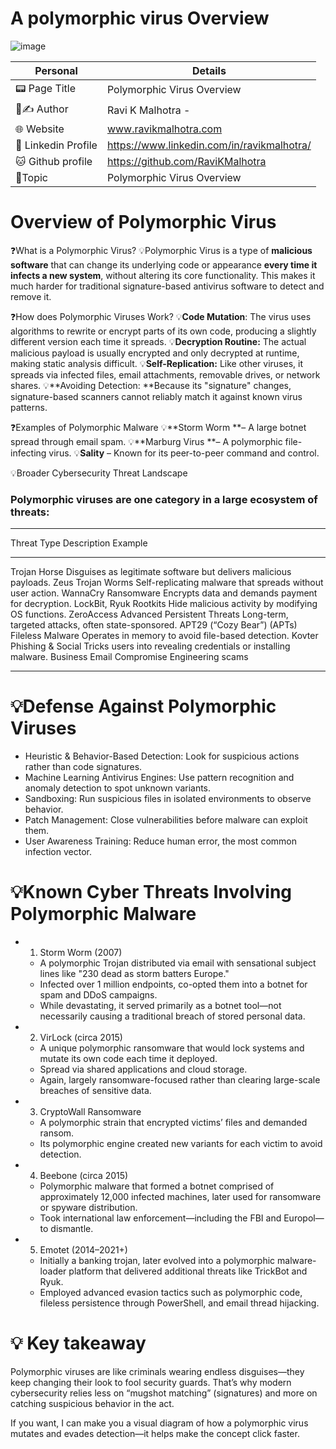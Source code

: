 # A polymorphic virus Overview
![image](https://github.com/user-attachments/assets/da5df687-7c71-492f-ac84-3f148cb0440e)

| Personal            | Details                                             | 
|---------------------|-----------------------------------------------------|
| 📟 Page Title       | Polymorphic Virus Overview                          |
|  👤✍️ Author        | Ravi K Malhotra -                                   |  
| 🌐 Website          | www.ravikmalhotra.com                               | 
| 🚀 Linkedin Profile | https://www.linkedin.com/in/ravikmalhotra/          | 
| 🐱 Github profile   | https://github.com/RaviKMalhotra                    | 
| 📜Topic             | Polymorphic Virus Overview                          |

# Overview of Polymorphic Virus

❓What is a Polymorphic Virus?
💡Polymorphic Virus is a type of **malicious software** that can change its underlying code or appearance **every time it infects a new system**, 
  without altering its core functionality. 
  This makes it much harder for traditional signature-based antivirus software to detect and remove it.

❓How does Polymorphic Viruses Work?
💡**Code Mutation**: The virus uses algorithms to rewrite or encrypt parts of its own code, producing a slightly different version each time it spreads.
💡**Decryption Routine:** The actual malicious payload is usually encrypted and only decrypted at runtime, making static analysis difficult.
💡**Self-Replication:** Like other viruses, it spreads via infected files, email attachments, removable drives, or network shares.
💡**Avoiding Detection: **Because its "signature" changes, signature-based scanners cannot reliably match it against known virus patterns.

❓Examples of Polymorphic Malware
💡**Storm Worm **– A large botnet spread through email spam.
💡**Marburg Virus **– A polymorphic file-infecting virus.
💡**Sality** – Known for its peer-to-peer command and control.

💡Broader Cybersecurity Threat Landscape
### Polymorphic viruses are one category in a large ecosystem of threats:

__________________________________________________________________________________________________________________________________
Threat Type	                Description	                                                                Example
__________________________________________________________________________________________________________________________________
Trojan Horse	                Disguises as legitimate software but delivers malicious payloads.          Zeus Trojan
Worms	                        Self-replicating malware that spreads without user action.	               WannaCry
Ransomware	                  Encrypts data and demands payment for decryption.	                         LockBit, Ryuk
Rootkits	                    Hide malicious activity by modifying OS functions.	                       ZeroAccess
Advanced Persistent Threats   Long-term, targeted attacks, often state-sponsored.	                       APT29 (“Cozy Bear”) 
(APTs)	
Fileless Malware	            Operates in memory to avoid file-based detection.	                         Kovter
Phishing & Social             Tricks users into revealing credentials or installing malware.	           Business Email Compromise 
Engineering                                                                                              scams
____________________________________________________________________________________________________________________________________

# 💡Defense Against Polymorphic Viruses
- Heuristic & Behavior-Based Detection: Look for suspicious actions rather than code signatures.
- Machine Learning Antivirus Engines: Use pattern recognition and anomaly detection to spot unknown variants.
- Sandboxing: Run suspicious files in isolated environments to observe behavior.
- Patch Management: Close vulnerabilities before malware can exploit them.
- User Awareness Training: Reduce human error, the most common infection vector.

# 💡Known Cyber Threats Involving Polymorphic Malware
- 1. Storm Worm (2007)
  - A polymorphic Trojan distributed via email with sensational subject lines like "230 dead as storm batters Europe."
  - Infected over 1 million endpoints, co-opted them into a botnet for spam and DDoS campaigns.
  - While devastating, it served primarily as a botnet tool—not necessarily causing a traditional breach of stored personal data.

- 2. VirLock (circa 2015)
  - A unique polymorphic ransomware that would lock systems and mutate its own code each time it deployed.
  - Spread via shared applications and cloud storage.
  - Again, largely ransomware-focused rather than clearing large-scale breaches of sensitive data.

- 3. CryptoWall Ransomware
  - A polymorphic strain that encrypted victims’ files and demanded ransom.
  - Its polymorphic engine created new variants for each victim to avoid detection.

- 4. Beebone (circa 2015)
  - Polymorphic malware that formed a botnet comprised of approximately 12,000 infected machines, later used for ransomware or spyware distribution.
  - Took international law enforcement—including the FBI and Europol—to dismantle.

- 5. Emotet (2014–2021+)
  - Initially a banking trojan, later evolved into a polymorphic malware-loader platform that delivered additional threats like TrickBot and Ryuk.
  - Employed advanced evasion tactics such as polymorphic code, fileless persistence through PowerShell, and email thread hijacking.

# 💡 Key takeaway
Polymorphic viruses are like criminals wearing endless disguises—they keep changing their look to fool security guards. 
That’s why modern cybersecurity relies less on “mugshot matching” (signatures) and more on catching suspicious behavior in the act.

If you want, I can make you a visual diagram of how a polymorphic virus mutates and evades detection—it helps make the concept click faster.
